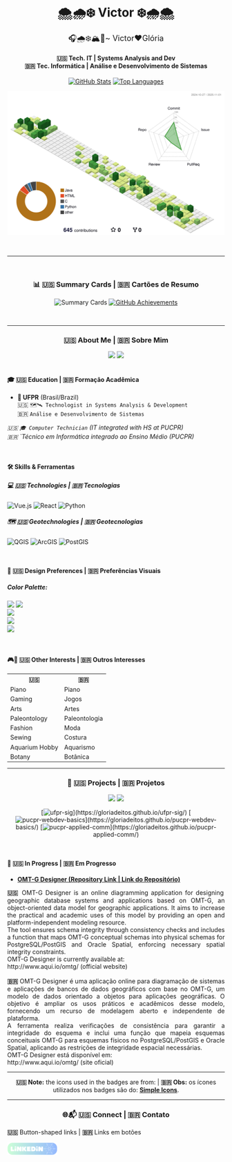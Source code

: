 <!-- Header Bilingual -->
<div align="center">
  <h1>🌨️🌧️❄️ Victor ❄️🌧️🌨️</h1>
  <p style="font-size: 18px; margin: 0;">🎧🌧️❄️🏔️🌲~ Victor❤️Glória</p>

  <h4>🇺🇸 Tech. IT | Systems Analysis and Dev <br> 🇧🇷 Tec. Informática | Análise e Desenvolvimento de Sistemas </h4>
  
  [![GitHub Stats](https://github-readme-stats.vercel.app/api?username=victor-alca&show_icons=true&theme=buefy&title_color=6D6875&icon_color=B8E3FF&bg_color=FAFAFA)](https://github.com/victor-alca)
  [![Top Languages](https://github-readme-stats.vercel.app/api/top-langs/?username=victor-alca&layout=compact&theme=buefy&title_color=6D6875&bg_color=FAFAFA&include_all_commits=true)](https://github.com/victor-alca)

  ![Profile 3D](./profile-3d-contrib/profile-green.svg)


  <br>
</div>

---

<div align="center">
  <br>
    <h3><b>📊 🇺🇸 Summary Cards | 🇧🇷 Cartões de Resumo </b></h3>
  
  ![Summary Cards](https://github-profile-summary-cards.vercel.app/api/cards/profile-details?username=victor-alca&theme=default)
  [![GitHub Achievements](https://github-profile-trophy.vercel.app/?username=victor-alca&theme=default&row=1&column=7&title_color=6D6875&icon_color=B8E3FF&bg_color=FAFAFA)](https://github.com/ryo-ma/github-profile-trophy)
  
  <br>
</div>

---

<div align="center">
  <h3><b>🇺🇸 About Me | 🇧🇷 Sobre Mim </b></h3>
  <img src="https://img.shields.io/badge/EN--US-FFD6E8?style=flat-square&logo=google-translate&logoColor=white" height="24">
  <img src="https://img.shields.io/badge/PT--BR-B8E3FF?style=flat-square&logo=google-translate&logoColor=white" height="24">
</div>

<br>

#### 🎓 🇺🇸 Education | 🇧🇷 Formação Acadêmica

- **🏦 UFPR** (Brasil/Brazil)<br>
  🇺🇸 `🗺️🛰️ Technologist in Systems Analysis & Development`<br>
  🇧🇷 `Análise e Desenvolvimento de Sistemas`

*🇺🇸 `🎓 Computer Technician` (IT integrated with HS at PUCPR)*<br>
*🇧🇷 `Técnico em Informática integrado ao Ensino Médio (PUCPR)*

<br>

#### 🛠️ Skills & Ferramentas
##### 💻 🇺🇸 Technologies | 🇧🇷 Tecnologias
![Vue.js](https://img.shields.io/badge/-Vue.js-B8E3FF?style=flat-square&logo=vuedotjs&logoColor=white)
![React](https://img.shields.io/badge/-React-DAF2E6?style=flat-square&logo=react&logoColor=6D6875)
![Python](https://img.shields.io/badge/-Python-FFF3B0?style=flat-square&logo=python&logoColor=6D6875)

##### 🗺️ 🇺🇸 Geotechnologies | 🇧🇷 Geotecnologias
![QGIS](https://img.shields.io/badge/-QGIS-DAF2E6?style=flat-square&logo=qgis&logoColor=white)
![ArcGIS](https://img.shields.io/badge/-ArcGIS%20Online-FFD6E8?style=flat-square&logo=esri&logoColor=white)
![PostGIS](https://img.shields.io/badge/-PostGIS/PostgreSQL-FFF3B0?style=flat-square&logo=postgresql&logoColor=6D6875)

<br>

#### 🎨 🇺🇸 **Design Preferences** | 🇧🇷 **Preferências Visuais**
##### Color Palette:
![](https://img.shields.io/badge/Cloud_Blue_:_B8E3FF-B8E3FF?style=flat-square) 
![](https://img.shields.io/badge/Powder_Blue_:_D1EDFF-D1EDFF?style=flat-square)  
![](https://img.shields.io/badge/Water_Green_:_DAF2E6-DAF2E6?style=flat-square)  
![](https://img.shields.io/badge/Yolk_Yellow_:_FFF3B0-FFF3B0?style=flat-square)  
![](https://img.shields.io/badge/Cotton_Pink_:_FFD6E8-FFD6E8?style=flat-square)

<br>

<div>
  <h4><b>🎮🎹 🇺🇸 Other Interests | 🇧🇷 Outros Interesses</b></h4>
  <table>
    <tr>
      <th>🇺🇸</th>
      <th>🇧🇷</th>
    </tr>
    <tr>
      <td>Piano</td>
      <td>Piano</td>
    </tr>
    <tr>
      <td>Gaming</td>
      <td>Jogos</td>
    </tr>
    <tr>
      <td>Arts</td>
      <td>Artes</td>
    </tr>
    <tr>
      <td>Paleontology</td>
      <td>Paleontologia</td>
    </tr>
    <tr>
      <td>Fashion</td>
      <td>Moda</td>
    </tr>
    <tr>
      <td>Sewing</td>
      <td>Costura</td>
    </tr>
    <tr>
      <td>Aquarium Hobby</td>
      <td>Aquarismo</td>
    </tr>
    <tr>
      <td>Botany</td>
      <td>Botânica</td>
    </tr>
  </table>
</div>

--- 

<div align="center">
  <h3><b>🌟 🇺🇸 Projects | 🇧🇷 Projetos</b></h3>
  <img src="https://img.shields.io/badge/EN--US-FFD6E8?style=flat-square&logo=google-translate&logoColor=white" height="24">
  <img src="https://img.shields.io/badge/PT--BR-B8E3FF?style=flat-square&logo=google-translate&logoColor=white" height="24">

  <br>

  [![ufpr-sig](https://img.shields.io/badge/|_WebGIS_for_SDG_11_Analysis_in_Curitiba--PR_(December_2024)-B8E3FF?style=flat-square&logo=openstreetmap&logoColor=black)](https://gloriadeitos.github.io/ufpr-sig/)
  [![pucpr-webdev-basics](https://img.shields.io/badge/|_Basic_full--stack_web_application_with_CRUD_(December_2024)-B8E3FF?style=flat-square&logo=databricks&logoColor=black)](https://gloriadeitos.github.io/pucpr-webdev-basics/)
  [![pucpr-applied-comm](https://img.shields.io/badge/|_Basic_front--end_website_built_with_HTML,_CSS,_and_JavaScript_(July_2024)-d1edff?style=flat-square&logo=spacex&logoColor=black)](https://gloriadeitos.github.io/pucpr-applied-comm/)
</div>

<br>

#### 📌 🇺🇸 In Progress | 🇧🇷 Em Progresso  

-  **[OMT-G Designer (Repository Link | Link do Repositório)](https://github.com/gloriadeitos/omtg-designer)**

<div align="justify">
  <b>🇺🇸</b> OMT-G Designer is an online diagramming application for designing geographic database systems and applications based on OMT-G, an object-oriented data model for geographic applications. It aims to increase the practical and academic uses of this model by providing an open and platform-independent modeling resource.<br>  
  The tool ensures schema integrity through consistency checks and includes a function that maps OMT-G conceptual schemas into physical schemas for PostgreSQL/PostGIS and Oracle Spatial, enforcing necessary spatial integrity constraints.<br> 
  OMT-G Designer is currently available at:<br>
  http://www.aqui.io/omtg/ (official website)
  <br><br>
  <b>🇧🇷</b> OMT-G Designer é uma aplicação online para diagramação de sistemas e aplicações de bancos de dados geográficos com base no OMT-G, um modelo de dados orientado a objetos para aplicações geográficas. O objetivo é ampliar os usos práticos e acadêmicos desse modelo, fornecendo um recurso de modelagem aberto e independente de plataforma.<br>  
  A ferramenta realiza verificações de consistência para garantir a integridade do esquema e inclui uma função que mapeia esquemas conceituais OMT-G para esquemas físicos no PostgreSQL/PostGIS e Oracle Spatial, aplicando as restrições de integridade espacial necessárias.<br>
  OMT-G Designer está disponível em:<br>
  http://www.aqui.io/omtg/ (site oficial)
</div>

---

<div align="center">
  <p><b>🇺🇸 Note:</b> the icons used in the badges are from: | <b>🇧🇷 Obs:</b> os ícones utilizados nos badges são do: <a href="https://simpleicons.org/" target="_blank"><b>Simple Icons</b></a>.</p>
</div>

---

<div align="center">
  <h3><b>🌐📬 🇺🇸 Connect | 🇧🇷 Contato</b></h3>
</div>

<div>
  <p><b>🇺🇸</b> Button-shaped links | <b>🇧🇷 </b> Links em botões</p>
</div>

<a href="https://www.linkedin.com/in/gloriadeitos/" target="_blank"><img src="https://github.com/gloriadeitos/gloriadeitos/blob/main/icon/linkedin.png" height="30"></a>
